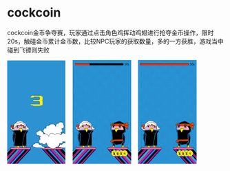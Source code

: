 # cockcoin

cockcoin金币争夺赛，玩家通过点击角色鸡挥动鸡翅进行抢夺金币操作，限时20s，触碰金币累计金币数，比较NPC玩家的获取数量，多的一方获胜，游戏当中碰到飞镖则失败

![](i/play.gif) &nbsp;&nbsp; ![](i/win.gif) &nbsp;&nbsp; ![](i/fail.gif)


